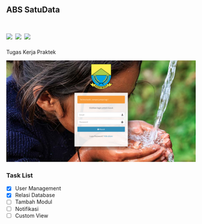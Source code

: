 ## ABS SatuData
<h1 style="font-weight:normal">
  <a href="https://github.com/ilhamtaufiq/abs_satudata/releases/tag/v1.0"><img src=https://img.shields.io/github/v/release/ilhamtaufiq/abs_satudata?style=for-the-badge></a>
  <a href="https://github.com/ilhamtaufiq/abs_satudata/commits/v1.0"><img src=https://img.shields.io/github/commits-since/ilhamtaufiq/abs_satudata/v1.0/master?style=for-the-badge></a>
    <a href="https://github.com/ilhamtaufiq/abs_satudata/blob/master/LICENSE.md"><img src=https://img.shields.io/github/license/ilhamtaufiq/abs_satudata?style=for-the-badge></a>
</h1>

Tugas Kerja Praktek

![alt text](https://github.com/ilhamtaufiq/abs_satudata/blob/master/screenshot/login_page.png?raw=true)

### Task List

- [x] User Management
- [x] Relasi Database
- [ ] Tambah Modul
- [ ] Notifikasi
- [ ] Custom View
